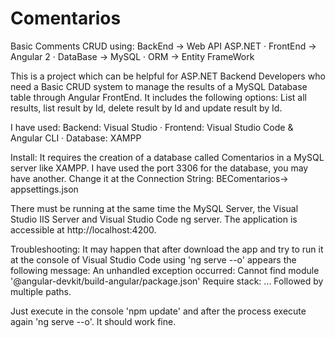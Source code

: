 # Comentarios
Basic Comments CRUD using: 
BackEnd -> Web API ASP.NET · 
FrontEnd -> Angular 2 · 
DataBase -> MySQL · 
ORM -> Entity FrameWork

This is a project which can be helpful for ASP.NET Backend Developers who need a Basic CRUD system to manage the results of a MySQL Database table through Angular FrontEnd. 
It includes the following options: List all results, list result by Id, delete result by Id and update result by Id.

I have used:
Backend: Visual Studio · 
Frontend: Visual Studio Code & Angular CLI · 
Database: XAMPP

Install:
It requires the creation of a database called Comentarios in a MySQL server like XAMPP. I have used the port 3306 for the database, you may have another.
Change it at the Connection String:
BEComentarios-> appsettings.json

There must be running at the same time the MySQL Server, the Visual Studio IIS Server and Visual Studio Code ng server.
The application is accessible at http://localhost:4200.

Troubleshooting:
It may happen that after download the app and try to run it at the console of Visual Studio Code using 'ng serve --o' appears the following message:
An unhandled exception occurred: Cannot find module '@angular-devkit/build-angular/package.json'
Require stack:
...
Followed by multiple paths.

Just execute in the console 'npm update' and after the process execute again 'ng serve --o'. It should work fine.
